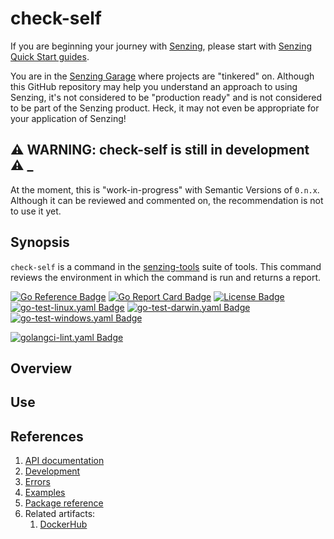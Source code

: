 # check-self

If you are beginning your journey with [Senzing],
please start with [Senzing Quick Start guides].

You are in the [Senzing Garage] where projects are "tinkered" on.
Although this GitHub repository may help you understand an approach to using Senzing,
it's not considered to be "production ready" and is not considered to be part of the Senzing product.
Heck, it may not even be appropriate for your application of Senzing!

## :warning: WARNING: check-self is still in development :warning: _

At the moment, this is "work-in-progress" with Semantic Versions of `0.n.x`.
Although it can be reviewed and commented on,
the recommendation is not to use it yet.

## Synopsis

`check-self` is a command in the
[senzing-tools](https://github.com/senzing-garage/senzing-tools)
suite of tools.
This command reviews the environment in which the command is run and returns a report.

[![Go Reference Badge]][Package reference]
[![Go Report Card Badge]][Go Report Card]
[![License Badge]][License]
[![go-test-linux.yaml Badge]][go-test-linux.yaml]
[![go-test-darwin.yaml Badge]][go-test-darwin.yaml]
[![go-test-windows.yaml Badge]][go-test-windows.yaml]

[![golangci-lint.yaml Badge]][golangci-lint.yaml]

## Overview

## Use

## References

1. [API documentation]
1. [Development]
1. [Errors]
1. [Examples]
1. [Package reference]
1. Related artifacts:
    1. [DockerHub]

[API documentation]: https://pkg.go.dev/github.com/senzing-garage/check-self
[Development]: docs/development.md
[DockerHub]: https://hub.docker.com/r/senzing/check-self
[Errors]: docs/errors.md
[Examples]: docs/examples.md
[Go Reference Badge]: https://pkg.go.dev/badge/github.com/senzing-garage/check-self.svg
[Go Report Card Badge]: https://goreportcard.com/badge/github.com/senzing-garage/check-self
[Go Report Card]: https://goreportcard.com/report/github.com/senzing-garage/check-self
[go-test-darwin.yaml Badge]: https://github.com/senzing-garage/check-self/actions/workflows/go-test-darwin.yaml/badge.svg
[go-test-darwin.yaml]: https://github.com/senzing-garage/check-self/actions/workflows/go-test-darwin.yaml
[go-test-linux.yaml Badge]: https://github.com/senzing-garage/check-self/actions/workflows/go-test-linux.yaml/badge.svg
[go-test-linux.yaml]: https://github.com/senzing-garage/check-self/actions/workflows/go-test-linux.yaml
[go-test-windows.yaml Badge]: https://github.com/senzing-garage/check-self/actions/workflows/go-test-windows.yaml/badge.svg
[go-test-windows.yaml]: https://github.com/senzing-garage/check-self/actions/workflows/go-test-windows.yaml
[golangci-lint.yaml Badge]: https://github.com/senzing-garage/check-self/actions/workflows/golangci-lint.yaml/badge.svg
[golangci-lint.yaml]: https://github.com/senzing-garage/check-self/actions/workflows/golangci-lint.yaml
[License Badge]: https://img.shields.io/badge/License-Apache2-brightgreen.svg
[License]: https://github.com/senzing-garage/check-self/blob/main/LICENSE
[Package reference]: https://pkg.go.dev/github.com/senzing-garage/check-self
[Senzing Garage]: https://github.com/senzing-garage
[Senzing Quick Start guides]: https://docs.senzing.com/quickstart/
[Senzing]: https://senzing.com/

